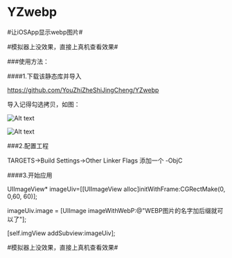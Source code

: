# YZwebp #

#让iOSApp显示webp图片#

#模拟器上没效果，直接上真机查看效果#

###使用方法：

####1.下载该静态库并导入

<https://github.com/YouZhiZheShiJingCheng/YZwebp>

导入记得勾选拷贝，如图：

![Alt text](http://118.24.89.63:8080/1.png)

![Alt text](http://118.24.89.63:8080/2.png)

###2.配置工程

TARGETS->Build Settings->Other Linker Flags 添加一个  -ObjC

####3.开始应用

UIImageView* imageUiv=[[UIImageView alloc]initWithFrame:CGRectMake(0, 0,60, 60)];

imageUiv.image = [UIImage imageWithWebP:@"WEBP图片的名字加后缀就可以了"];

[self.imgView addSubview:imageUiv];

#模拟器上没效果，直接上真机查看效果#



